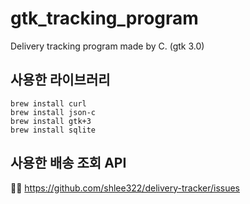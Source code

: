 # gtk_tracking_program
Delivery tracking program made by C. (gtk 3.0)

## 사용한 라이브러리

    brew install curl
    brew install json-c
    brew install gtk+3
    brew install sqlite
    
## 사용한 배송 조회 API

🙇‍♂️
https://github.com/shlee322/delivery-tracker/issues
